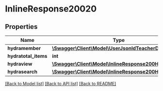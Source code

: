 # InlineResponse20020

## Properties
Name | Type | Description | Notes
------------ | ------------- | ------------- | -------------
**hydramember** | [**\Swagger\Client\Model\UserJsonldTeacherDetail[]**](UserJsonldTeacherDetail.md) |  | 
**hydratotal_items** | **int** |  | [optional] 
**hydraview** | [**\Swagger\Client\Model\InlineResponse200Hydraview**](InlineResponse200Hydraview.md) |  | [optional] 
**hydrasearch** | [**\Swagger\Client\Model\InlineResponse200Hydrasearch**](InlineResponse200Hydrasearch.md) |  | [optional] 

[[Back to Model list]](../../README.md#documentation-for-models) [[Back to API list]](../../README.md#documentation-for-api-endpoints) [[Back to README]](../../README.md)

